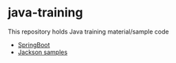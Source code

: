 # java-training

This repository holds Java training material/sample code

  * [SpringBoot](https://github.com/WhiteHatLearningProducts/java-training/tree/main/springboot-hello-world)
  * [Jackson samples](https://github.com/WhiteHatLearningProducts/java-training/tree/main/jackson)
